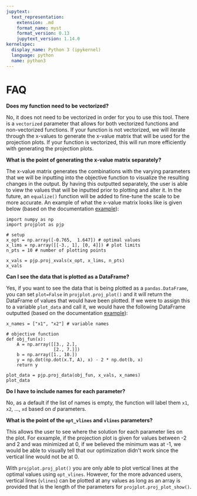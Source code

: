 ```yaml
---
jupytext:
  text_representation:
    extension: .md
    format_name: myst
    format_version: 0.13
    jupytext_version: 1.14.0
kernelspec:
  display_name: Python 3 (ipykernel)
  language: python
  name: python3
---
```


# FAQ

**Does my function need to be vectorized?** 

No, it does not need to be vectorized in order for you to use this tool. There is a `vectorized` parameter that allows for both vectorized functions and non-vectorized functions. If your function is not vectorized, we will iterate through the x-values to generate the x-value matrix that will be used for the projection plots. If your function is vectorized, this will run more efficiently with generating the projection plots. 

**What is the point of generating the x-value matrix separately?**

The x-value matrix generates the combinations with the varying parameters that we will be inputting into the objective function to visualize the resulting changes in the output. By having this outputted separately, the user is able to view the values that will be inputted prior to plotting and alter it. In the future, an `equalize()` function will be added to fine-tune the scale to be more accurate. An example of what the x-value matrix looks like is given below (based on the documentation [example](example.md)): 

```{code-cell} ipython3
import numpy as np
import projplot as pjp

# setup
x_opt = np.array([-0.765,  1.647]) # optimal values
x_lims = np.array([[-3., 1], [0, 4]]) # plot limits
n_pts = 10 # number of plotting points

x_vals = pjp.proj_xvals(x_opt, x_lims, n_pts)
x_vals
```

**Can I see the data that is plotted as a DataFrame?**

Yes, if you want to see the data that is being plotted as a `pandas.DataFrame`, you can set `plot=False` in `projplot.proj_plot()` and it will return the DataFrame of values that would have been plotted. If we were to assign this to a variable `plot_data` and call it, we would have the following DataFrame outputted (based on the documentation [example](example.md)):

```{code-cell} ipython3
x_names = ["x1", "x2"] # variable names

# objective function
def obj_fun(x):
    A = np.array([[3., 2.],
                  [2., 7.]])
    b = np.array([1., 10.])
    y = np.dot(np.dot(x.T, A), x) - 2 * np.dot(b, x)
    return y

plot_data = pjp.proj_data(obj_fun, x_vals, x_names)
plot_data
```

**Do I have to include names for each parameter?** 

No, as a default if the list of names is empty, the function will label them `x1`, `x2`, ..., `xd` based on $d$ parameters. 

**What is the point of the `opt_vlines` and `vlines` parameters?** 

This allows the user to see where the solution for each parameter lies on the plot. For exxample, if the projection plot is given for values between -2 and 2 and was minimized at 0, if we believed the minimum was at -1, we would be able to visually tell that our optimization didn't work since the vertical line would not be at 0. 

With `projplot.proj_plot()` you are only able to plot vertical lines at the optimal values using `opt_vlines`. However, for the more advanced users, vertical lines (`vlines`) can be plotted at any values as long as an array is provided that is the length of the parameters for `projplot.proj_plot_show()`.
